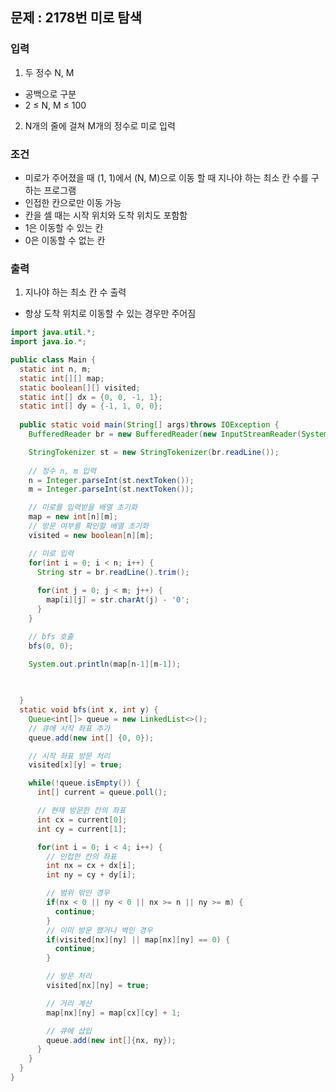 ## 문제 : 2178번 미로 탐색


### 입력
1. 두 정수 N, M
- 공백으로 구분 
- 2 ≤ N, M ≤ 100
2. N개의 줄에 걸쳐 M개의 정수로 미로 입력 

### 조건 
- 미로가 주어졌을 때 (1, 1)에서 (N, M)으로 이동 할 때 지나야 하는 최소 칸 수를 구하는 프로그램
- 인접한 칸으로만 이동 가능 
- 칸을 셀 때는 시작 위치와 도착 위치도 포함함 
- 1은 이동할 수 있는 칸
- 0은 이동할 수 없는 칸

### 출력 
1. 지나야 하는 최소 칸 수 출력 
- 항상 도착 위치로 이동할 수 있는 경우만 주어짐 

```java
import java.util.*;
import java.io.*;

public class Main {
  static int n, m; 
  static int[][] map; 
  static boolean[][] visited; 
  static int[] dx = {0, 0, -1, 1};
  static int[] dy = {-1, 1, 0, 0}; 
  
  public static void main(String[] args)throws IOException {
    BufferedReader br = new BufferedReader(new InputStreamReader(System.in));

    StringTokenizer st = new StringTokenizer(br.readLine());
    
    // 정수 n, m 입력 
    n = Integer.parseInt(st.nextToken());
    m = Integer.parseInt(st.nextToken()); 

    // 미로를 입력받을 배열 초기화 
    map = new int[n][m]; 
    // 방문 여부를 확인할 배열 초기화 
    visited = new boolean[n][m]; 

    // 미로 입력 
    for(int i = 0; i < n; i++) {
      String str = br.readLine().trim(); 
      
      for(int j = 0; j < m; j++) {
        map[i][j] = str.charAt(j) - '0'; 
      }
    }

    // bfs 호출
    bfs(0, 0); 

    System.out.println(map[n-1][m-1]); 

    
    
  }
  static void bfs(int x, int y) {
    Queue<int[]> queue = new LinkedList<>();
    // 큐에 시작 좌표 추가 
    queue.add(new int[] {0, 0}); 

    // 시작 좌표 방문 처리 
    visited[x][y] = true; 

    while(!queue.isEmpty()) {
      int[] current = queue.poll(); 

      // 현재 방문한 칸의 좌표 
      int cx = current[0];
      int cy = current[1];

      for(int i = 0; i < 4; i++) {
        // 인접한 칸의 좌표 
        int nx = cx + dx[i];
        int ny = cy + dy[i]; 

        // 범위 밖인 경우 
        if(nx < 0 || ny < 0 || nx >= n || ny >= m) {
          continue; 
        }
        // 이미 방문 했거나 벽인 경우 
        if(visited[nx][ny] || map[nx][ny] == 0) {
          continue; 
        }

        // 방문 처리 
        visited[nx][ny] = true;

        // 거리 계산 
        map[nx][ny] = map[cx][cy] + 1; 

        // 큐에 삽입 
        queue.add(new int[]{nx, ny});
      }
    }
  }
}
```